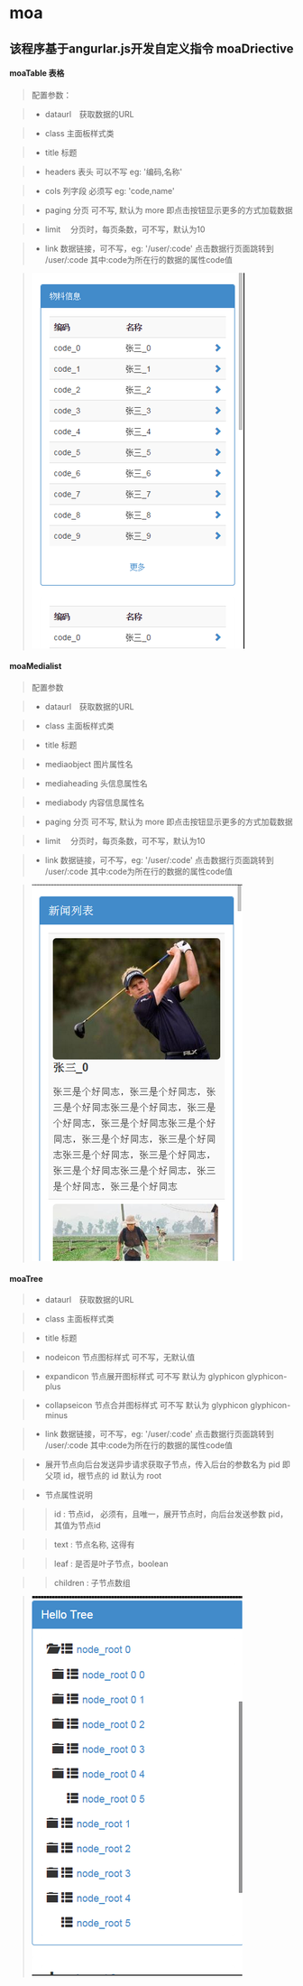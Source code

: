 moa
======
该程序基于angurlar.js开发自定义指令
moaDriective
------------
#### moaTable 表格
> 配置参数：

> * dataurl　获取数据的URL

> * class    主面板样式类

> * title    标题

> * headers  表头 可以不写  eg: '编码,名称'

> * cols     列字段  必须写 eg: 'code,name'

> * paging   分页 可不写, 默认为 more 即点击按钮显示更多的方式加载数据

> * limit　  分页时，每页条数，可不写，默认为10

> * link     数据链接，可不写，eg: '/user/:code' 点击数据行页面跳转到 /user/:code 其中:code为所在行的数据的属性code值

> ![alt text](/moa/public/images/table.png "moa-table")

#### moaMedialist
> 配置参数

> * dataurl　获取数据的URL

> * class    主面板样式类

> * title    标题

> * mediaobject 图片属性名

> * mediaheading 头信息属性名

> * mediabody  内容信息属性名

> * paging   分页 可不写, 默认为 more 即点击按钮显示更多的方式加载数据

> * limit　  分页时，每页条数，可不写，默认为10

> * link     数据链接，可不写，eg: '/user/:code' 点击数据行页面跳转到 /user/:code 其中:code为所在行的数据的属性code值

> ![alt text](/moa/public/images/medialist.png "moa-medialist")

#### moaTree

> * dataurl　获取数据的URL

> * class    主面板样式类

> * title    标题

> * nodeicon 节点图标样式 可不写，无默认值

> * expandicon 节点展开图标样式 可不写  默认为 glyphicon glyphicon-plus

> * collapseicon  节点合并图标样式 可不写 默认为 glyphicon glyphicon-minus

> * link     数据链接，可不写，eg: '/user/:code' 点击数据行页面跳转到 /user/:code 其中:code为所在行的数据的属性code值

> * 展开节点向后台发送异步请求获取子节点，传入后台的参数名为 pid 即父项 id，根节点的 id 默认为 root

> * 节点属性说明

>>  id : 节点id， 必须有，且唯一，展开节点时，向后台发送参数 pid，其值为节点id

>>  text :  节点名称, 这得有

>>  leaf : 是否是叶子节点，boolean

>>  children : 子节点数组

> ![alt text](/moa/public/images/tree.png "moa-tree")

